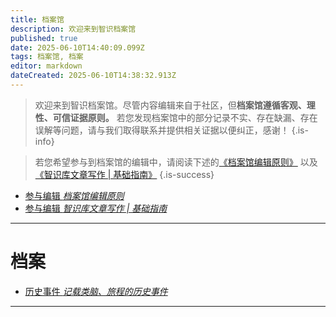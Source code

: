 ```yaml
---
title: 档案馆
description: 欢迎来到智识档案馆
published: true
date: 2025-06-10T14:40:09.099Z
tags: 档案馆, 档案
editor: markdown
dateCreated: 2025-06-10T14:38:32.913Z
---
```


> 欢迎来到智识档案馆。尽管内容编辑来自于社区，但**档案馆遵循客观、理性、可信证据原则。** 若您发现档案馆中的部分记录不实、存在缺漏、存在误解等问题，请与我们取得联系并提供相关证据以便纠正，感谢！
{.is-info}

> 若您希望参与到档案馆的编辑中，请阅读下述的[《档案馆编辑原则》](/智识库/档案馆/档案馆编辑原则/) 以及[《智识库文章写作 | 基础指南》](/智识库/智识库协作/智识库文章写作-基础指南)
{.is-success}




<ul class="links-list">
  <li>
    <a href="/智识库/档案馆/档案馆编辑原则/" class="is-internal-link is-valid-page">参与编辑
      <em>档案馆编辑原则</em>
    </a>
  </li>
 <li>
    <a href="/智识库/智识库协作/智识库文章写作-基础指南" class="is-internal-link is-valid-page">参与编辑
      <em>智识库文章写作 | 基础指南</em>
    </a>
  </li>
</ul>

---

# 档案

<ul class="links-list">
  <li>
    <a href="/智识库/档案馆/历史事件/" class="is-internal-link is-valid-page">历史事件
      <em>记载类脑、旅程的历史事件</em>
    </a>
  </li>
</ul>

---